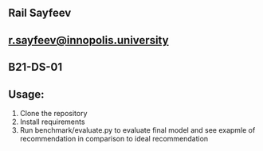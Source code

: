 ## Rail Sayfeev
## r.sayfeev@innopolis.university
## B21-DS-01

## Usage:
1. Clone the repository
2. Install requirements
3. Run benchmark/evaluate.py to evaluate final model and see exapmle of recommendation in comparison to ideal recommendation
